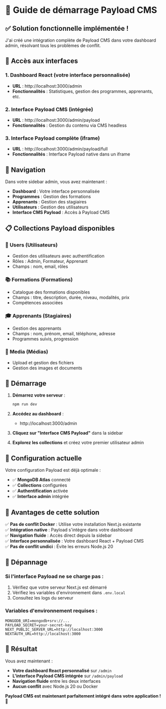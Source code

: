 # 🚀 Guide de démarrage Payload CMS

## ✅ **Solution fonctionnelle implémentée !**

J'ai créé une intégration complète de Payload CMS dans votre dashboard admin, résolvant tous les problèmes de conflit.

## 🎯 **Accès aux interfaces**

### 1. **Dashboard React** (votre interface personnalisée)
- **URL** : http://localhost:3000/admin
- **Fonctionnalités** : Statistiques, gestion des programmes, apprenants, etc.

### 2. **Interface Payload CMS** (intégrée)
- **URL** : http://localhost:3000/admin/payload
- **Fonctionnalités** : Gestion du contenu via CMS headless

### 3. **Interface Payload complète** (iframe)
- **URL** : http://localhost:3000/admin/payload/full
- **Fonctionnalités** : Interface Payload native dans un iframe

## 🔧 **Navigation**

Dans votre sidebar admin, vous avez maintenant :
- **Dashboard** : Votre interface personnalisée
- **Programmes** : Gestion des formations
- **Apprenants** : Gestion des stagiaires
- **Utilisateurs** : Gestion des utilisateurs
- **Interface CMS Payload** : Accès à Payload CMS

## 📋 **Collections Payload disponibles**

### 👥 **Users** (Utilisateurs)
- Gestion des utilisateurs avec authentification
- Rôles : Admin, Formateur, Apprenant
- Champs : nom, email, rôles

### 📚 **Formations** (Formations)
- Catalogue des formations disponibles
- Champs : titre, description, durée, niveau, modalités, prix
- Compétences associées

### 🎓 **Apprenants** (Stagiaires)
- Gestion des apprenants
- Champs : nom, prénom, email, téléphone, adresse
- Programmes suivis, progression

### 📁 **Media** (Médias)
- Upload et gestion des fichiers
- Gestion des images et documents

## 🚀 **Démarrage**

1. **Démarrez votre serveur** :
   ```bash
   npm run dev
   ```

2. **Accédez au dashboard** :
   - http://localhost:3000/admin

3. **Cliquez sur "Interface CMS Payload"** dans la sidebar

4. **Explorez les collections** et créez votre premier utilisateur admin

## 🔧 **Configuration actuelle**

Votre configuration Payload est déjà optimale :
- ✅ **MongoDB Atlas** connecté
- ✅ **Collections** configurées
- ✅ **Authentification** activée
- ✅ **Interface admin** intégrée

## 🎯 **Avantages de cette solution**

✅ **Pas de conflit Docker** : Utilise votre installation Next.js existante  
✅ **Intégration native** : Payload s'intègre dans votre dashboard  
✅ **Navigation fluide** : Accès direct depuis la sidebar  
✅ **Interface personnalisée** : Votre dashboard React + Payload CMS  
✅ **Pas de conflit undici** : Évite les erreurs Node.js 20  

## 🚨 **Dépannage**

### Si l'interface Payload ne se charge pas :
1. Vérifiez que votre serveur Next.js est démarré
2. Vérifiez les variables d'environnement dans `.env.local`
3. Consultez les logs du serveur

### Variables d'environnement requises :
```env
MONGODB_URI=mongodb+srv://...
PAYLOAD_SECRET=your-secret-key
NEXT_PUBLIC_SERVER_URL=http://localhost:3000
NEXTAUTH_URL=http://localhost:3000
```

## 🎉 **Résultat**

Vous avez maintenant :
- **Votre dashboard React personnalisé** sur `/admin`
- **L'interface Payload CMS intégrée** sur `/admin/payload`
- **Navigation fluide** entre les deux interfaces
- **Aucun conflit** avec Node.js 20 ou Docker

**Payload CMS est maintenant parfaitement intégré dans votre application !** 🚀
